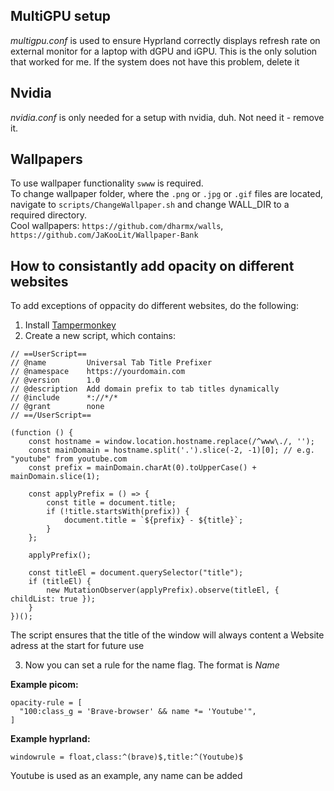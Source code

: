 ## MultiGPU setup
_multigpu.conf_ is used to ensure Hyprland correctly displays refresh rate on external monitor for a laptop with dGPU and iGPU. This is the only solution that worked for me. 
If the system does not have this problem, delete it

## Nvidia
_nvidia.conf_ is only needed for a setup with nvidia, duh. Not need it - remove it.

## Wallpapers
To use wallpaper functionality ```swww``` is required. <br>
To change wallpaper folder, where the ```.png``` or ```.jpg``` or ```.gif``` files are located, navigate to ```scripts/ChangeWallpaper.sh``` and change WALL_DIR to a required directory. <br>
Cool wallpapers: ```https://github.com/dharmx/walls```, ```https://github.com/JaKooLit/Wallpaper-Bank```

## How to consistantly add opacity on different websites
To add exceptions of oppacity do different websites, do the following:

1. Install [Tampermonkey](https://www.tampermonkey.net/index.php)
2. Create a new script, which contains:
```
// ==UserScript==
// @name         Universal Tab Title Prefixer
// @namespace    https://yourdomain.com
// @version      1.0
// @description  Add domain prefix to tab titles dynamically
// @include      *://*/*
// @grant        none
// ==/UserScript==

(function () {
    const hostname = window.location.hostname.replace(/^www\./, '');
    const mainDomain = hostname.split('.').slice(-2, -1)[0]; // e.g. "youtube" from youtube.com
    const prefix = mainDomain.charAt(0).toUpperCase() + mainDomain.slice(1);

    const applyPrefix = () => {
        const title = document.title;
        if (!title.startsWith(prefix)) {
            document.title = `${prefix} - ${title}`;
        }
    };

    applyPrefix();

    const titleEl = document.querySelector("title");
    if (titleEl) {
        new MutationObserver(applyPrefix).observe(titleEl, { childList: true });
    }
})();
```
The script ensures that the title of the window will always content a Website adress at the start for future use

3. Now you can set a rule for the name flag. The format is _Name_

__Example picom:__
```
opacity-rule = [
  "100:class_g = 'Brave-browser' && name *= 'Youtube'", 
]
```
__Example hyprland:__ 
```
windowrule = float,class:^(brave)$,title:^(Youtube)$
```  
                          
Youtube is used as an example, any name can be added
